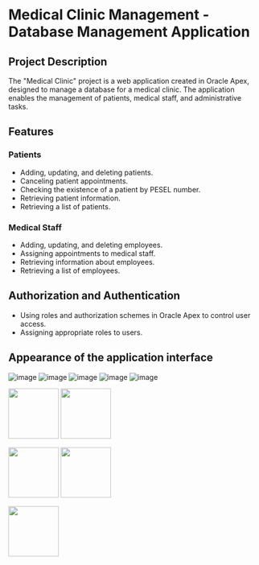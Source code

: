 # Medical Clinic Management - Database Management Application

## Project Description
The "Medical Clinic" project is a web application created in Oracle Apex, designed to manage a database for a medical clinic. The application enables the management of patients, medical staff, and administrative tasks.

## Features
### Patients
- Adding, updating, and deleting patients.
- Canceling patient appointments.
- Checking the existence of a patient by PESEL number.
- Retrieving patient information.
- Retrieving a list of patients.

### Medical Staff
- Adding, updating, and deleting employees.
- Assigning appointments to medical staff.
- Retrieving information about employees.
- Retrieving a list of employees.

## Authorization and Authentication
- Using roles and authorization schemes in Oracle Apex to control user access.
- Assigning appropriate roles to users.

## Appearance of the application interface
![image](https://github.com/LAICEROO/Medical_Clinic_App_in_Oracle_Apex/assets/93771973/fc0bb435-7114-44c7-9d90-d00938b8636d)
![image](https://github.com/LAICEROO/Medical_Clinic_App_in_Oracle_Apex/assets/93771973/2fbfdbfb-5578-44d0-a07a-40b07cf61590)
![image](https://github.com/LAICEROO/Medical_Clinic_App_in_Oracle_Apex/assets/93771973/d3070949-d232-4ad2-9602-ee416e61b2e4)
![image](https://github.com/LAICEROO/Medical_Clinic_App_in_Oracle_Apex/assets/93771973/c93db210-cb6b-476e-994b-b780870cfd98)
![image](https://github.com/LAICEROO/Medical_Clinic_App_in_Oracle_Apex/assets/93771973/505e0bc3-dc38-41b8-a38b-a2d099363957)

<p float="left">
  <img src="https://github.com/LAICEROO/Medical_Clinic_App_in_Oracle_Apex/assets/93771973/fc0bb435-7114-44c7-9d90-d00938b8636d)" width="100" />
  <img src="https://github.com/LAICEROO/Medical_Clinic_App_in_Oracle_Apex/assets/93771973/2fbfdbfb-5578-44d0-a07a-40b07cf61590)" width="100" />
</p>
<p float="left">
  <img src="https://github.com/LAICEROO/Medical_Clinic_App_in_Oracle_Apex/assets/93771973/d3070949-d232-4ad2-9602-ee416e61b2e4)" width="100" />
  <img src="https://github.com/LAICEROO/Medical_Clinic_App_in_Oracle_Apex/assets/93771973/c93db210-cb6b-476e-994b-b780870cfd98)" width="100" />
</p>
<img src="https://github.com/LAICEROO/Medical_Clinic_App_in_Oracle_Apex/assets/93771973/505e0bc3-dc38-41b8-a38b-a2d099363957)" width="100" />
